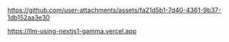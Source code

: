 

https://github.com/user-attachments/assets/fa21d5b1-7d40-4361-9b37-1db152aa3e30



https://llm-using-nextjs1-gamma.vercel.app

